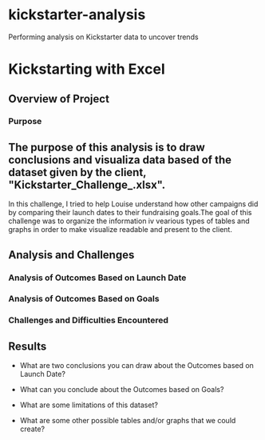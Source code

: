 # kickstarter-analysis
Performing analysis on Kickstarter data to uncover trends
# Kickstarting with Excel

## Overview of Project

### Purpose
  The purpose of this analysis is to draw conclusions and visualiza data based of the dataset given by the client, \"Kickstarter_Challenge_.xlsx"\.
---
In this challenge, I tried to help Louise understand how other campaigns did by comparing their launch dates to their fundraising goals.The goal of this challenge was to organize the information iv vearious types of tables and graphs in order to make visualize readable and present to the client. 

## Analysis and Challenges

### Analysis of Outcomes Based on Launch Date

### Analysis of Outcomes Based on Goals

### Challenges and Difficulties Encountered

## Results

- What are two conclusions you can draw about the Outcomes based on Launch Date?

- What can you conclude about the Outcomes based on Goals?

- What are some limitations of this dataset?

- What are some other possible tables and/or graphs that we could create?

